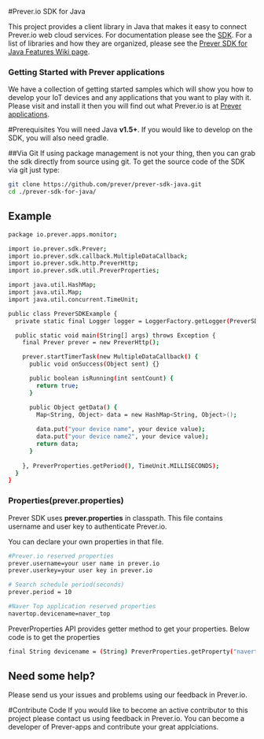 #Prever.io SDK for Java

This project provides a client library in Java that makes it easy to connect Prever.io web cloud services. For documentation please see the <a href="http://prever.io/public/pa/sdk.html" target="_blank">SDK</a>. For a list of libraries and how they are organized, please see the <a href="https://github.com/prever/prever-sdk-java/wiki/Prever-SDK-for-Java-Features" target="_blank">Prever SDK for Java Features Wiki page</a>.

### Getting Started with Prever applications
We have a collection of getting started samples which will show you how to develop your IoT devices and any applications that you want to play with it. Please visit and install it then you will find out what Prever.io is at <a href="https://github.com/prever-apps/" target="_blank">Prever applications</a>.

#Prerequisites
You will need Java **v1.5+**. If you would like to develop on the SDK, you will also need gradle.

##Via Git
If using package management is not your thing, then you can grab the sdk directly from source using git. To get the source code of the SDK via git just type:
```bash
git clone https://github.com/prever/prever-sdk-java.git
cd ./prever-sdk-for-java/
```

## Example
```bash
package io.prever.apps.monitor;

import io.prever.sdk.Prever;
import io.prever.sdk.callback.MultipleDataCallback;
import io.prever.sdk.http.PreverHttp;
import io.prever.sdk.util.PreverProperties;

import java.util.HashMap;
import java.util.Map;
import java.util.concurrent.TimeUnit;

public class PreverSDKExample {
  private static final Logger logger = LoggerFactory.getLogger(PreverSDKExample.class);

  public static void main(String[] args) throws Exception {
    final Prever prever = new PreverHttp();

    prever.startTimerTask(new MultipleDataCallback() {
      public void onSuccess(Object sent) {}

      public boolean isRunning(int sentCount) {
        return true;
      }

      public Object getData() {
        Map<String, Object> data = new HashMap<String, Object>();
        
        data.put("your device name", your device value);
        data.put("your device name2", your device value);
        return data;
      }
      
    }, PreverProperties.getPeriod(), TimeUnit.MILLISECONDS);
  }
}
```

### Properties(prever.properties)
Prever SDK uses **prever.properties** in classpath. This file contains username and user key to authenticate Prever.io.

You can declare your own properties in that file. 
```bash
#Prever.io reserved properties
prever.username=your user name in prever.io
prever.userkey=your user key in prever.io

# Search schedule period(seconds)
prever.period = 10

#Naver Top application reserved properties
navertop.devicename=naver_top
```
PreverProperties API provides getter method to get your properties. Below code is to get the properties 
```bash
final String devicename = (String) PreverProperties.getProperty("navertop.devicename");
```

## Need some help?
Please send us your issues and problems using our feedback in Prever.io.

#Contribute Code
If you would like to become an active contributor to this project please contact us using feedback in Prever.io.
You can become a developer of Prever-apps and contribute your great applciations.
